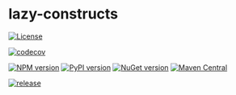 # lazy-constructs

[![License](https://img.shields.io/badge/License-Apache%202.0-yellowgreen.svg)](https://opensource.org/licenses/Apache-2.0)

[![codecov](https://codecov.io/gh/lazinessdevs/lazy-constructs/branch/main/graph/badge.svg?token=ENFG0OQBOZ)](https://codecov.io/gh/lazinessdevs/lazy-constructs)

[![NPM version](https://img.shields.io/npm/v/lazy-constructs?label=pypi%20package&color=brightgreen)](https://badge.fury.io/js/lazy-constructs)
[![PyPI version](https://img.shields.io/pypi/v/lazy-constructs?label=pypi%20package&color=brightgreen)](https://badge.fury.io/py/lazy-constructs)
[![NuGet version](https://img.shields.io/nuget/v/LazyConstructs?label=nuget%20package&color=brightgreen)](https://badge.fury.io/nu/LazyConstructs)
[![Maven Central](https://img.shields.io/maven-central/v/com.lazinessdevs/lazyconstructs.svg?label=maven%20central&color=brightgreen)](https://search.maven.org/search?q=g:%22com.lazinessdevs%22%20AND%20a:%22lazy-constructs%22)

[![release](https://github.com/lazinessdevs/lazy-constructs/actions/workflows/release.yml/badge.svg)](https://github.com/lazinessdevs/lazy-constructs/actions/workflows/release.yml)
